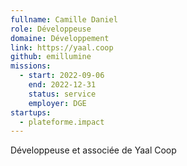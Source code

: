 ```yaml
---
fullname: Camille Daniel
role: Développeuse
domaine: Développement
link: https://yaal.coop
github: emillumine
missions:
  - start: 2022-09-06
    end: 2022-12-31
    status: service
    employer: DGE
startups:
  - plateforme.impact
---
```


Développeuse et associée de Yaal Coop
